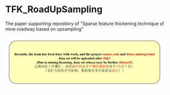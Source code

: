 # TFK_RoadUpSampling
The paper supporting repository of "Sparse feature thickening technique of mine roadway based on upsampling"

![image](https://github.com/ChenxuanHuang2000/TFK_RoadUpSampling/blob/main/PS.png)
